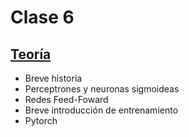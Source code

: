 # Clase 6

## [Teoría](teoria/clase6.pdf)

* Breve historia
* Perceptrones y neuronas sigmoideas
* Redes Feed-Foward
* Breve introducción de entrenamiento
* Pytorch
